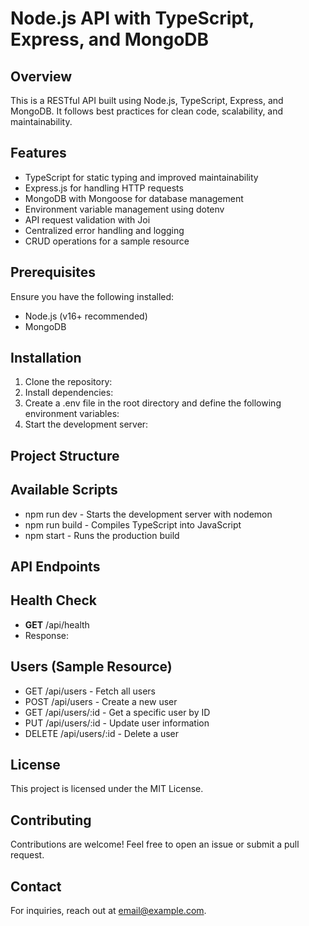 # Node.js API with TypeScript, Express, and MongoDB

## Overview

This is a RESTful API built using Node.js, TypeScript, Express, and MongoDB. It follows best practices for clean code, scalability, and maintainability.

## Features

* TypeScript for static typing and improved maintainability
* Express.js for handling HTTP requests
* MongoDB with Mongoose for database management
* Environment variable management using dotenv
* API request validation with Joi
* Centralized error handling and logging
* CRUD operations for a sample resource

## Prerequisites

Ensure you have the following installed:

* Node.js (v16+ recommended)
* MongoDB

## Installation

1. Clone the repository:
2. Install dependencies:
3. Create a .env file in the root directory and define the following environment variables:
4. Start the development server:

## Project Structure

## Available Scripts

* npm run dev - Starts the development server with nodemon
* npm run build - Compiles TypeScript into JavaScript
* npm start - Runs the production build

## API Endpoints

## Health Check

* **GET** /api/health
* Response:

## Users (Sample Resource)

* GET /api/users - Fetch all users
* POST /api/users - Create a new user
* GET /api/users/:id - Get a specific user by ID
* PUT /api/users/:id - Update user information
* DELETE /api/users/:id - Delete a user

## License

This project is licensed under the MIT License.

## Contributing

Contributions are welcome! Feel free to open an issue or submit a pull request.

## Contact

For inquiries, reach out at email@example.com.
